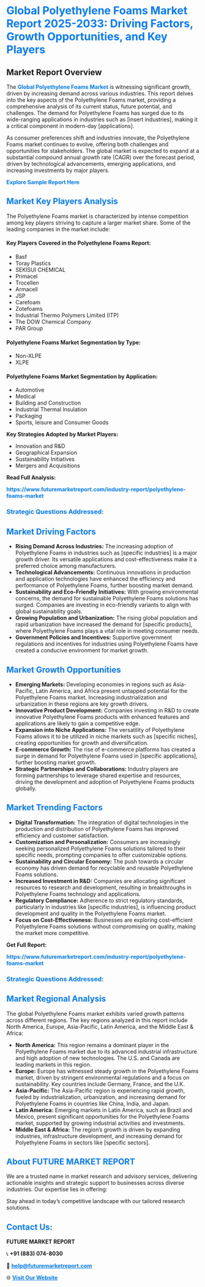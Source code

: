 <h1 style="color: #007BFF;">Global Polyethylene Foams Market Report 2025-2033: Driving Factors, Growth Opportunities, and Key Players</h1>

<section id="overview">
<h2>Market Report Overview</h2>
<p>The <a href="https://www.futuremarketreport.com/industry-report/polyethylene-foams-market" style="color: #007BFF; text-decoration: none;"><strong>Global Polyethylene Foams Market</strong></a> is witnessing significant growth, driven by increasing demand across various industries. This report delves into the key aspects of the Polyethylene Foams market, providing a comprehensive analysis of its current status, future potential, and challenges. The demand for Polyethylene Foams has surged due to its wide-ranging applications in industries such as [insert industries], making it a critical component in modern-day [applications].</p>
<p>As consumer preferences shift and industries innovate, the Polyethylene Foams market continues to evolve, offering both challenges and opportunities for stakeholders. The global market is expected to expand at a substantial compound annual growth rate (CAGR) over the forecast period, driven by technological advancements, emerging applications, and increasing investments by major players.</p>
</section>

<section id="overview">
<p><a href="https://www.futuremarketreport.com/request-sample/reportId=91129" style="color: #007BFF; text-decoration: none;"><strong>Explore Sample Report Here</strong></a></p>
</section>

<section id="key-players">
<h2 style="color: #007BFF;">Market Key Players Analysis</h2>
<p>The Polyethylene Foams market is characterized by intense competition among key players striving to capture a larger market share. Some of the leading companies in the market include:</p>
<h4>Key Players Covered in the Polyethylene Foams Report:</h4>
<ul><li>Basf</li><li>Toray Plastics</li><li>SEKISUI CHEMICAL</li><li>Primacel</li><li>Trocellen</li><li>Armacell</li><li>JSP</li><li>Carefoam</li><li>Zotefoams</li><li>Industrial Thermo Polymers Limited (ITP)</li><li>The DOW Chemical Company</li><li>PAR Group</li></ul>
<h4>Polyethylene Foams Market Segmentation by Type:</h4>
<ul><li>Non-XLPE</li><li>XLPE</li></ul>

<h4>Polyethylene Foams Market Segmentation by Application:</h4>
<ul><li>Automotive</li><li>Medical</li><li>Building and Construction</li><li>Industrial Thermal Insulation</li><li>Packaging</li><li>Sports, leisure and Consumer Goods</li></ul>
<p><strong>Key Strategies Adopted by Market Players:</strong></p>
<ul>
<li>Innovation and R&D</li>
<li>Geographical Expansion</li>
<li>Sustainability Initiatives</li>
<li>Mergers and Acquisitions</li>
</ul>
</section>

<section>
<p><strong>Read Full Analysis: </strong></p><a href="https://www.futuremarketreport.com/industry-report/polyethylene-foams-market" style="color: #007BFF; text-decoration: none;"><strong>https://www.futuremarketreport.com/industry-report/polyethylene-foams-market</strong></a>
<h3 style="color: #007BFF;">Strategic Questions Addressed:</h3>
</section>

<section id="driving-factors">
<h2 style="color: #007BFF;">Market Driving Factors</h2>
<ul>
<li><strong>Rising Demand Across Industries:</strong> The increasing adoption of Polyethylene Foams in industries such as [specific industries] is a major growth driver. Its versatile applications and cost-effectiveness make it a preferred choice among manufacturers.</li>
<li><strong>Technological Advancements:</strong> Continuous innovations in production and application technologies have enhanced the efficiency and performance of Polyethylene Foams, further boosting market demand.</li>
<li><strong>Sustainability and Eco-Friendly Initiatives:</strong> With growing environmental concerns, the demand for sustainable Polyethylene Foams solutions has surged. Companies are investing in eco-friendly variants to align with global sustainability goals.</li>
<li><strong>Growing Population and Urbanization:</strong> The rising global population and rapid urbanization have increased the demand for [specific products], where Polyethylene Foams plays a vital role in meeting consumer needs.</li>
<li><strong>Government Policies and Incentives:</strong> Supportive government regulations and incentives for industries using Polyethylene Foams have created a conducive environment for market growth.</li>
</ul>
</section>

<section id="growth-opportunities">
<h2 style="color: #007BFF;">Market Growth Opportunities</h2>
<ul>
<li><strong>Emerging Markets:</strong> Developing economies in regions such as Asia-Pacific, Latin America, and Africa present untapped potential for the Polyethylene Foams market. Increasing industrialization and urbanization in these regions are key growth drivers.</li>
<li><strong>Innovative Product Development:</strong> Companies investing in R&D to create innovative Polyethylene Foams products with enhanced features and applications are likely to gain a competitive edge.</li>
<li><strong>Expansion into Niche Applications:</strong> The versatility of Polyethylene Foams allows it to be utilized in niche markets such as [specific niches], creating opportunities for growth and diversification.</li>
<li><strong>E-commerce Growth:</strong> The rise of e-commerce platforms has created a surge in demand for Polyethylene Foams used in [specific applications], further boosting market growth.</li>
<li><strong>Strategic Partnerships and Collaborations:</strong> Industry players are forming partnerships to leverage shared expertise and resources, driving the development and adoption of Polyethylene Foams products globally.</li>
</ul>
</section>

<section id="trending-factors">
<h2 style="color: #007BFF;">Market Trending Factors</h2>
<ul>
<li><strong>Digital Transformation:</strong> The integration of digital technologies in the production and distribution of Polyethylene Foams has improved efficiency and customer satisfaction.</li>
<li><strong>Customization and Personalization:</strong> Consumers are increasingly seeking personalized Polyethylene Foams solutions tailored to their specific needs, prompting companies to offer customizable options.</li>
<li><strong>Sustainability and Circular Economy:</strong> The push towards a circular economy has driven demand for recyclable and reusable Polyethylene Foams solutions.</li>
<li><strong>Increased Investment in R&D:</strong> Companies are allocating significant resources to research and development, resulting in breakthroughs in Polyethylene Foams technology and applications.</li>
<li><strong>Regulatory Compliance:</strong> Adherence to strict regulatory standards, particularly in industries like [specific industries], is influencing product development and quality in the Polyethylene Foams market.</li>
<li><strong>Focus on Cost-Effectiveness:</strong> Businesses are exploring cost-efficient Polyethylene Foams solutions without compromising on quality, making the market more competitive.</li>
</ul>
</section>

<section>
<p><strong>Get Full Report: </strong></p><a href="https://www.futuremarketreport.com/industry-report/polyethylene-foams-market" style="color: #007BFF; text-decoration: none;"><strong>https://www.futuremarketreport.com/industry-report/polyethylene-foams-market</strong></a>
<h3 style="color: #007BFF;">Strategic Questions Addressed:</h3>
</section>


<section id="regional-analysis">
<h2 style="color: #007BFF;">Market Regional Analysis</h2>
<p>The global Polyethylene Foams market exhibits varied growth patterns across different regions. The key regions analyzed in this report include North America, Europe, Asia-Pacific, Latin America, and the Middle East & Africa:</p>
<ul>
<li><strong>North America:</strong> This region remains a dominant player in the Polyethylene Foams market due to its advanced industrial infrastructure and high adoption of new technologies. The U.S. and Canada are leading markets in this region.</li>
<li><strong>Europe:</strong> Europe has witnessed steady growth in the Polyethylene Foams market, driven by stringent environmental regulations and a focus on sustainability. Key countries include Germany, France, and the U.K.</li>
<li><strong>Asia-Pacific:</strong> The Asia-Pacific region is experiencing rapid growth, fueled by industrialization, urbanization, and increasing demand for Polyethylene Foams in countries like China, India, and Japan.</li>
<li><strong>Latin America:</strong> Emerging markets in Latin America, such as Brazil and Mexico, present significant opportunities for the Polyethylene Foams market, supported by growing industrial activities and investments.</li>
<li><strong>Middle East & Africa:</strong> The region’s growth is driven by expanding industries, infrastructure development, and increasing demand for Polyethylene Foams in sectors like [specific sectors].</li>
</ul>
</section>

<footer>
<h2 style="color: #007BFF;">About FUTURE MARKET REPORT</h2>
<p>We are a trusted name in market research and advisory services, delivering actionable insights and strategic support to businesses across diverse industries. Our expertise lies in offering:</p>

<p>Stay ahead in today’s competitive landscape with our tailored research solutions.</p>

<h2 style="color: #007BFF;">Contact Us:</h2>
<p><strong>FUTURE MARKET REPORT</strong></p>
<p>📞 <strong>+91 (883) 074-8030</strong></p>
<p>📧 <strong><a href="mailto:help@futuremarketreport.com" style="color: #007BFF;">help@futuremarketreport.com</a></strong></p>
<p>🌐 <strong><a href="https://www.futuremarketreport.com/" style="color: #007BFF;">Visit Our Website</a></strong></p>
</footer>